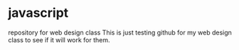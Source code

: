 # javascript
repository for web design class
This is just testing github for my web design class to see if it will work for them.
